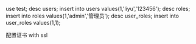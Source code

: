 use test;
desc users;
insert into users values(1,'liyu','123456');
desc roles;
insert into roles values(1,'admin','管理员');
desc user_roles;
insert into user_roles values(1,1);

配置证书
with ssl